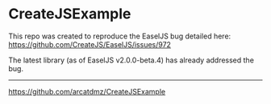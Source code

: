 # CreateJSExample

This repo was created to reproduce the EaselJS bug detailed here:
https://github.com/CreateJS/EaselJS/issues/972

The latest library (as of EaselJS v2.0.0-beta.4) has already addressed the bug.

---
https://github.com/arcatdmz/CreateJSExample